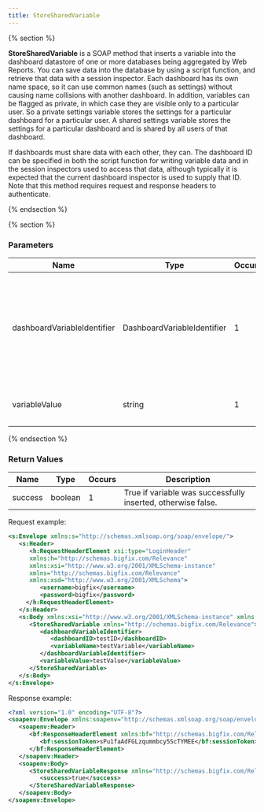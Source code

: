 ```yaml
---
title: StoreSharedVariable
---
```


{% section %}

**StoreSharedVariable** is a SOAP method that inserts a variable into the dashboard
datastore of one or more databases being aggregated by Web Reports. You can save
data into the database by using a script function, and retrieve that data with a
session inspector. Each dashboard has its own name space, so it can use common
names (such as settings) without causing name collisions with another dashboard.
In addition, variables can be flagged as private, in which case they are visible only
to a particular user. So a private settings variable stores the settings for a particular
dashboard for a particular user. A shared settings variable stores the settings for a
particular dashboard and is shared by all users of that dashboard.

If dashboards must share data with each other, they can. The dashboard ID can be
specified in both the script function for writing variable data and in the session
inspectors used to access that data, although typically it is expected that the
current dashboard inspector is used to supply that ID. Note that this method
requires request and response headers to authenticate.

{% endsection %}

{% section %}

### Parameters

| Name        | Type           | Occurs  |  Description  |
| ------------- | ------------- | ----- | ---- |
| dashboardVariableIdentifier      | DashboardVariableIdentifier | 1 |  A dashboard ID, variable name, and optional database ID that identify the dashboard variable to be inserted. |
| variableValue | string | 1 | The value to insert for the variable. |

{% endsection %}


### Return Values

| Name        | Type           | Occurs  |  Description  |
| ------------- | ------------- | ----- | ---- |
| success      | boolean | 1 |  True if variable was successfully inserted, otherwise false. |


Request example:
```xml
<s:Envelope xmlns:s="http://schemas.xmlsoap.org/soap/envelope/">
   <s:Header>
      <h:RequestHeaderElement xsi:type="LoginHeader"
      xmlns:h="http://schemas.bigfix.com/Relevance"
      xmlns:xsi="http://www.w3.org/2001/XMLSchema-instance"
      xmlns="http://schemas.bigfix.com/Relevance"
      xmlns:xsd="http://www.w3.org/2001/XMLSchema">
         <username>bigfix</username>
         <password>bigfix</password>
     </h:RequestHeaderElement>
   </s:Header>
   <s:Body xmlns:xsi="http://www.w3.org/2001/XMLSchema-instance" xmlns:xsd="http://www.w3.org/2001/XMLSchema">
      <StoreSharedVariable xmlns="http://schemas.bigfix.com/Relevance">
         <dashboardVariableIdentifier>
            <dashboardID>testID</dashboardID>
            <variableName>testVariable</variableName>
         </dashboardVariableIdentifier>
         <variableValue>testValue</variableValue>
      </StoreSharedVariable>
   </s:Body>
</s:Envelope>
```


Response example:

```xml
<?xml version="1.0" encoding="UTF-8"?>
<soapenv:Envelope xmlns:soapenv="http://schemas.xmlsoap.org/soap/envelope/">
   <soapenv:Header>
      <bf:ResponseHeaderElement xmlns:bf="http://schemas.bigfix.com/Relevance" xmlns:xsi="http://www.w3.org/2001/XML-Schema-instance">
         <bf:sessionToken>sPu1faAdFGLzqummbcy5ScTYMEE</bf:sessionToken>
      </bf:ResponseHeaderElement>
   </soapenv:Header>
   <soapenv:Body>
      <StoreSharedVariableResponse xmlns="http://schemas.bigfix.com/Relevance">
         <success>true</success>
      </StoreSharedVariableResponse>
   </soapenv:Body>
</soapenv:Envelope>
```